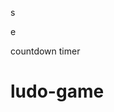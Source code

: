 
































s





















e






























countdown timer






















# ludo-game

















